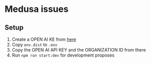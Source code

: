 # Medusa issues

## Setup

1. Create a OPEN AI KE from [here](https://platform.openai.com/)
2. Copy `env.dist` to `.env`
3. Copy the OPEN AI API KEY and the ORGANIZATION ID from there
4. Run `npm run start:dev` for development proposes

